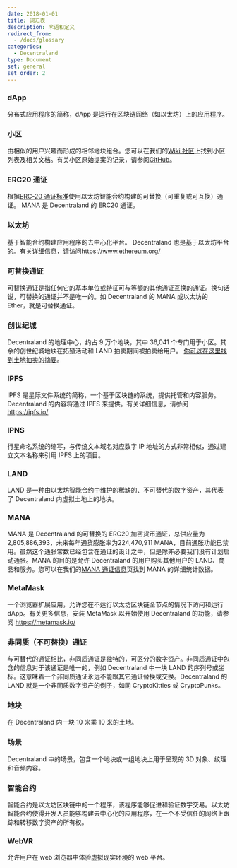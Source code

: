 ```yaml
---
date: 2018-01-01
title: 词汇表
description: 术语和定义
redirect_from:
  - /docs/glossary
categories:
  - Decentraland
type: Document
set: general
set_order: 2
---
```


### dApp

分布式应用程序的简称，dApp 是运行在区块链网络（如以太坊）上的应用程序。

### 小区

由相似的用户兴趣而形成的相邻地块组合。您可以在我们的[Wiki 社区](https://wiki.decentraland.org/index.php?title=About_Districts)上找到小区列表及相关文档。有关小区原始提案的记录，请参阅[GitHub](https://github.com/decentraland/districts)。

### ERC20 通证

根据[ERC-20 通证标准](https://github.com/ethereum/EIPs/blob/master/EIPS/eip-20-token-standard.md)使用以太坊智能合约构建的可替换（可重复或可互换）通证。 MANA 是 Decentraland 的 ERC20 通证。

### 以太坊

基于智能合约构建应用程序的去中心化平台。 Decentraland 也是基于以太坊平台的。有关详细信息，请访问https://www.ethereum.org/

### 可替换通证

可替换通证是指任何它的基本单位或特征可与等额的其他通证互换的通证。换句话说，可替换的通证并不是唯一的。如 Decentraland 的 MANA 或以太坊的 Ether，就是可替换通证。

### 创世纪城

Decentraland 的地理中心，约占 9 万个地块，其中 36,041 个专门用于小区。其余的创世纪城地块在拓殖活动和 LAND 拍卖期间被拍卖给用户。 [你可以在这里找到土地拍卖的摘要](https://auction.decentraland.org/stats)。

### IPFS

IPFS 是星际文件系统的简称，一个基于区块链的系统，提供托管和内容服务。 Decentraland 的内容将通过 IPFS 来提供。有关详细信息，请参阅 https://ipfs.io/

### IPNS

行星命名系统的缩写，与传统文本域名对应数字 IP 地址的方式非常相似，通过建立文本名称来引用 IPFS 上的项目。

### LAND

LAND 是一种由以太坊智能合约中维护的稀缺的、不可替代的数字资产，其代表了 Decentraland 内虚拟土地上的地块。

### MANA

MANA 是 Decentraland 的可替换的 ERC20 加密货币通证，总供应量为 2,805,886,393，未来每年通货膨胀率为224,470,911 MANA，目前通胀功能已禁用。虽然这个通胀常数已经包含在通证的设计之中，但是除非必要我们没有计划启动通胀。MANA 的目的是允许 Decentraland 的用户购买其他用户的 LAND、商品和服务。您可以在我们的[MANA 通证信息](https://transparency.decentraland.org/)页找到 MANA 的详细统计数据。

### MetaMask

一个浏览器扩展应用，允许您在不运行以太坊区块链全节点的情况下访问和运行 dApp。有关更多信息，安装 MetaMask 以开始使用 Decentraland 的功能，请参阅 https://metamask.io/


### 非同质（不可替换）通证

与可替代的通证相比，非同质通证是独特的，可区分的数字资产。非同质通证中包含的信息对于该通证是唯一的，例如 Decentraland 中一块 LAND 的序列号或坐标。这意味着一个非同质通证永远不能跟其它通证替换或交换。Decentraland 的 LAND 就是一个非同质数字资产的例子，如同 CryptoKitties 或 CryptoPunks。


### 地块

在 Decentraland 内一块 10 米乘 10 米的土地。

### 场景

Decentraland 中的场景，包含一个地块或一组地块上用于呈现的 3D 对象、纹理和音频内容。

### 智能合约

智能合约是以太坊区块链中的一个程序，该程序能够促进和验证数字交易。以太坊智能合约使得开发人员能够构建去中心化的应用程序，在一个不受信任的网络上跟踪和转移数字资产的所有权。

### WebVR

允许用户在 web 浏览器中体验虚拟现实环境的 web 平台。